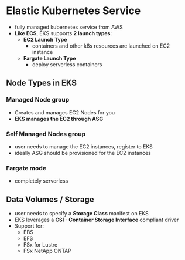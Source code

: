 

# Elastic Kubernetes Service


- fully managed kubernetes service from AWS
- **Like ECS**, EKS supports **2 launch types**:
	- **EC2 Launch Type**
		- containers and other k8s resources are launched on EC2 instance
	- **Fargate Launch Type**
		- deploy serverless containers


## Node Types in EKS

### Managed Node group

- Creates and manages EC2 Nodes for you
- **EKS manages the EC2 through ASG**

### Self Managed Nodes group

- user needs to manage the EC2 instances, register to EKS
- ideally ASG should be provisioned for the EC2 instances


### Fargate mode

- completely serverless



## Data Volumes / Storage

- user needs to specify a **Storage Class** manifest on EKS
- EKS leverages a **CSI - Container Storage Interface** compliant driver
- Support for:
	- EBS
	- EFS
	- FSx for Lustre
	- FSx NetApp ONTAP
